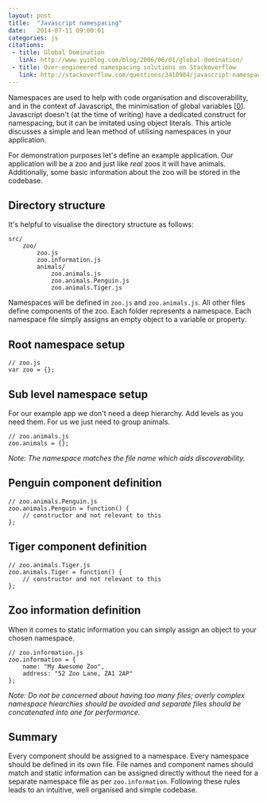 ```yaml
---
layout: post
title:  "Javascript namespacing"
date:   2014-07-11 09:00:01
categories: js
citations:
 - title: Global Domination
   link: http://www.yuiblog.com/blog/2006/06/01/global-domination/
 - title: Over-engineered namespacing solutions on Stackoverflow
   link: http://stackoverflow.com/questions/3410984/javascript-namespace
---
```


Namespaces are used to help with code organisation and discoverability, and in the context of Javascript, the minimisation of global variables [[0](#ref0)]. Javascript doesn't (at the time of writing) have a dedicated construct for namespacing, but it can be imitated using object literals. This article discusses a simple and lean method of utilising namespaces in your application.

For demonstration purposes let's define an example application. Our application will be a zoo and just like *real* zoos it will have animals. Additionally, some basic information about the zoo will be stored in the codebase.

## Directory structure

It's helpful to visualise the directory structure as follows:

	src/
		zoo/
			zoo.js
			zoo.information.js
			animals/
				zoo.animals.js
				zoo.animals.Penguin.js
				zoo.animals.Tiger.js

Namespaces will be defined in `zoo.js` and `zoo.animals.js`. All other files define components of the zoo. Each folder represents a namespace. Each namespace file simply assigns an empty object to a variable or property.

## Root namespace setup

	// zoo.js
	var zoo = {};

## Sub level namespace setup

For our example app we don't need a deep hierarchy. Add levels as you need them. For us we just need to group animals.

	// zoo.animals.js
	zoo.animals = {};

*Note: The namespace matches the file name which aids discoverability.*


## Penguin component definition

	// zoo.animals.Penguin.js
	zoo.animals.Penguin = function() {
		// constructor and not relevant to this
	};

## Tiger component definition

	// zoo.animals.Tiger.js
	zoo.animals.Tiger = function() {
		// constructor and not relevant to this
	};

## Zoo information definition

When it comes to static information you can simply assign an object to your chosen namespace.

	// zoo.information.js
	zoo.information = {
		name: "My Awesome Zoo",
		address: "52 Zoo Lane, ZA1 2AP"
	};

*Note: Do not be concerned about having too many files; overly complex namespace hiearchies should be avoided and separate files should be concatenated into one for performance.*

## Summary

Every component should be assigned to a namespace. Every namespace should be defined in its own file. File names and component names should match and static information can be assigned directly without the need for a separate namespace file as per `zoo.information`. Following these rules leads to an intuitive, well organised and simple codebase.